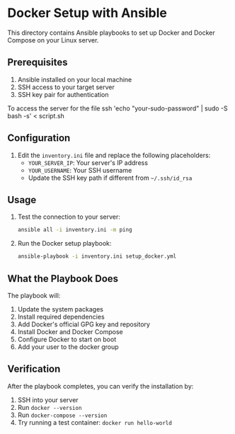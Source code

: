 # Docker Setup with Ansible

This directory contains Ansible playbooks to set up Docker and Docker Compose on your Linux server.

## Prerequisites

1. Ansible installed on your local machine
2. SSH access to your target server
3. SSH key pair for authentication

To access the server for the file
ssh  'echo "your-sudo-password" | sudo -S bash -s' < script.sh

## Configuration

1. Edit the `inventory.ini` file and replace the following placeholders:
   - `YOUR_SERVER_IP`: Your server's IP address
   - `YOUR_USERNAME`: Your SSH username
   - Update the SSH key path if different from `~/.ssh/id_rsa`

## Usage

1. Test the connection to your server:
   ```bash
   ansible all -i inventory.ini -m ping
   ```

2. Run the Docker setup playbook:
   ```bash
   ansible-playbook -i inventory.ini setup_docker.yml
   ```

## What the Playbook Does

The playbook will:
1. Update the system packages
2. Install required dependencies
3. Add Docker's official GPG key and repository
4. Install Docker and Docker Compose
5. Configure Docker to start on boot
6. Add your user to the docker group

## Verification

After the playbook completes, you can verify the installation by:
1. SSH into your server
2. Run `docker --version`
3. Run `docker-compose --version`
4. Try running a test container: `docker run hello-world` 